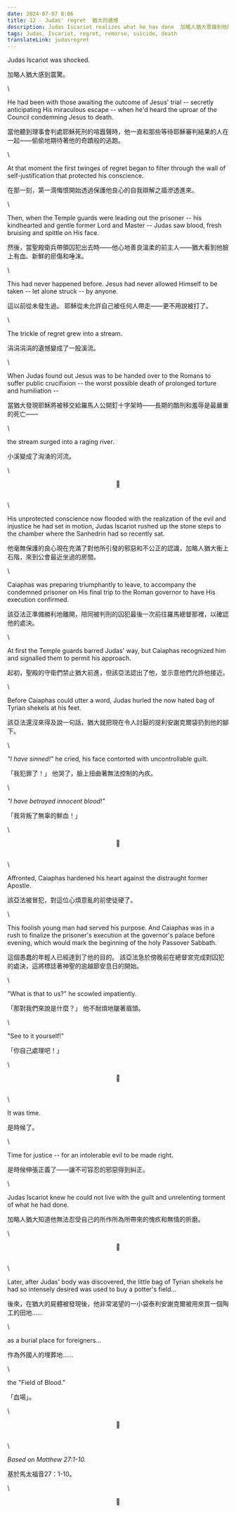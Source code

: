 ```yaml
---
date: 2024-07-07 8:06
title: 12 - Judas' regret  猶大的遺憾
description: Judas Iscariot realizes what he has done  加略人猶大意識到他所做的一切
tags: Judas, Iscariot, regret, remorse, suicide, death
translateLink: judasregret
---
```


Judas Iscariot was shocked.

加略人猶大感到震驚。

\

He had been with those awaiting the outcome of Jesus' trial -- secretly anticipating His miraculous escape -- when he'd heard the uproar of the Council condemning Jesus to death. 

當他聽到理事會判處耶穌死刑的喧囂聲時，他一直和那些等待耶穌審判結果的人在一起——偷偷地期待著他的奇蹟般的逃跑。

\

At that moment the first twinges of regret began to filter through the wall of self-justification that protected his conscience.

在那一刻，第一滴悔恨開始透過保護他良心的自我辯解之牆滲透進來。

\

Then, when the Temple guards were leading out the prisoner -- his kindhearted and gentle former Lord and Master -- Judas saw blood, fresh bruising and spittle on His face.

然後，當聖殿衛兵帶領囚犯出去時——他心地善良溫柔的前主人——猶大看到他臉上有血、新鮮的瘀傷和唾沫。

\

This had never happened before. Jesus had never allowed Himself to be taken -- let alone struck -- by anyone. 

這以前從未發生過。 耶穌從未允許自己被任何人帶走——更不用說被打了。

\

The trickle of regret grew into a stream.

涓涓涓涓的遺憾變成了一股溪流。

\

When Judas found out Jesus was to be handed over to the Romans to suffer public crucifixion -- the worst possible death of prolonged torture and humiliation --

當猶大發現耶穌將被移交給羅馬人公開釘十字架時——長期的酷刑和羞辱是最嚴重的死亡——

\

the stream surged into a raging river.

小溪變成了洶湧的河流。

\

<center>💠</center>

\
\

His unprotected conscience now flooded with the realization of the evil and injustice he had set in motion, Judas Iscariot rushed up the stone steps to the chamber where the Sanhedrin had so recently sat.

他毫無保護的良心現在充滿了對他所引發的邪惡和不公正的認識，加略人猶大衝上石階，來到公會最近坐過的房間。

\

Caiaphas was preparing triumphantly to leave, to accompany the condemned prisoner on His final trip to the Roman governor to have His execution confirmed. 

該亞法正準備勝利地離開，陪同被判刑的囚犯最後一次前往羅馬總督那裡，以確認他的處決。

\

At first the Temple guards barred Judas' way, but Caiaphas recognized him and signalled them to permit his approach. 

起初，聖殿的守衛們禁止猶大前進，但該亞法認出了他，並示意他們允許他接近。

\

Before Caiaphas could utter a word, Judas hurled the now hated bag of Tyrian shekels at his feet. 

該亞法還沒來得及說一句話，猶大就把現在令人討厭的提利安謝克爾袋扔到他的腳下。

\

*"I have sinned!"* he cried, his face contorted with uncontrollable guilt. 

「我犯罪了！」 他哭了，臉上扭曲著無法控制的內疚。

\

*"I have betrayed innocent blood!"*

「我背叛了無辜的鮮血！」

\

<center>💠</center>

\
\

Affronted, Caiaphas hardened his heart against the distraught former Apostle. 

該亞法被冒犯，對這位心煩意亂的前使徒硬了。

\

This foolish young man had served his purpose. And Caiaphas was in a rush to finalize the prisoner's execution at the governor's palace before evening, which would mark the beginning of the holy Passover Sabbath. 

這個愚蠢的年輕人已經達到了他的目的。 該亞法急於傍晚前在總督宮完成對囚犯的處決，這將標誌著神聖的逾越節安息日的開始。

\

"What is that to us?" he scowled impatiently. 

「那對我們來說是什麼？」 他不耐煩地皺著眉頭。

\

"See to it yourself!"

「你自己處理吧！」

\

<center>💠</center>

\
\

It was time. 

是時候了。

\

Time for justice -- for an intolerable evil to be made right. 

是時候伸張正義了——讓不可容忍的邪惡得到糾正。

\

Judas Iscariot knew he could not live with the guilt and unrelenting torment of what he had done. 

加略人猶大知道他無法忍受自己的所作所為所帶來的愧疚和無情的折磨。

\

<center>💠</center>

\
\

Later, after Judas' body was discovered, the little bag of Tyrian shekels he had so intensely desired was used to buy a potter's field... 

後來，在猶大的屍體被發現後，他非常渴望的一小袋泰利安謝克爾被用來買一個陶工的田地......

\

as a burial place for foreigners...

作為外國人的埋葬地......

\

the "Field of Blood."

「血場」。

\

<center>💠</center>

\
\

*Based on Matthew 27:1-10.*

基於馬太福音27：1-10。

\

<center>💠</center>

